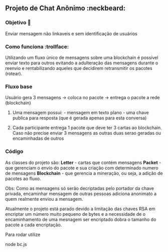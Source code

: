 ## Projeto de Chat Anônimo :neckbeard:

### Objetivo :speech_balloon:
  Enviar mensagem não linkaveis e sem identificação de usuários
  
### Como funciona :trollface:
Utilizando um fluxo único de mensagens sobre uma blockchain é possível enviar texto para outros evitando a adulteração das mensagens durante o reenvio e rentabilizando aqueles que decidirem retransmitir os pacotes (rotear).

### Fluxo base
  Usuário gera 3 mensagens -> coloca no pacote -> entrega o pacote a rede (blockchain)

  1. Uma mensagem possui:
    - mensagem em texto plano
    - uma chave publica para resposta (que é gerada apenas para esta conversa)

  2. Cada participante entrega 1 pacote que deve ter 3 cartas ao blockchain.
  Caso não precise enviar 3 mensagens as outras duas serao geradas ou encaminhadas de outros

### Código
  As classes do projeto são:
  **Letter** - cartas que contém mensagens
  **Packet** - que gerenciam o envio do pacote e sua criação com determinado numero de mensagens
  **Blockchain** - que gerencia a mineração, ou seja, a adição de pacotes ao fluxo.

Obs: Como as mensagens só serão decriptadas pelo portador da chave privada, encaminhar mensagem de outras pessoas adiciona anonimato a quem realmente enviou a mensagem.

Atualmente o projeto está parado devido a limitação das chaves RSA em encriptar um número muito pequeno de bytes e a necessidade de o encaminhamento de uma mesnagem ser encriptado dobra o tamanho do pacote a cada encriptação.

Para rodar utilize

node bc.js
